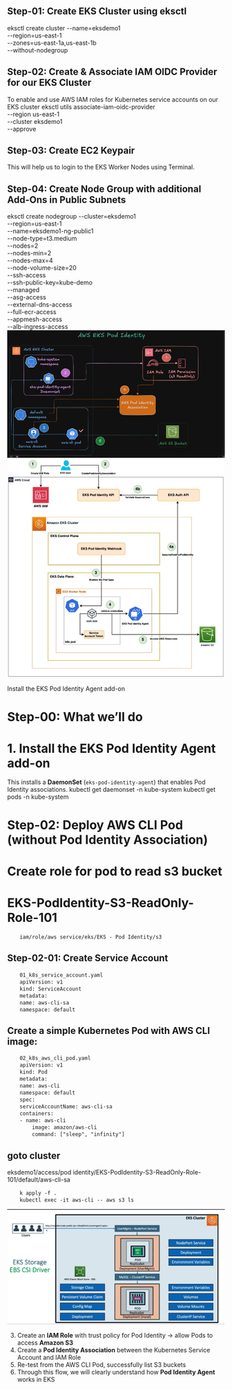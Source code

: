 ## Step-01: Create EKS Cluster using eksctl
eksctl create cluster --name=eksdemo1 \
                      --region=us-east-1 \
                      --zones=us-east-1a,us-east-1b \
                      --without-nodegroup 
## Step-02: Create & Associate IAM OIDC Provider for our EKS Cluster
To enable and use AWS IAM roles for Kubernetes service accounts on our EKS cluster
eksctl utils associate-iam-oidc-provider \
    --region us-east-1 \
    --cluster eksdemo1 \
    --approve
## Step-03: Create EC2 Keypair
This will help us to login to the EKS Worker Nodes using Terminal.

## Step-04: Create Node Group with additional Add-Ons in Public Subnets
eksctl create nodegroup --cluster=eksdemo1 \
                        --region=us-east-1 \
                        --name=eksdemo1-ng-public1 \
                        --node-type=t3.medium \
                        --nodes=2 \
                        --nodes-min=2 \
                        --nodes-max=4 \
                        --node-volume-size=20 \
                        --ssh-access \
                        --ssh-public-key=kube-demo \
                        --managed \
                        --asg-access \
                        --external-dns-access \
                        --full-ecr-access \
                        --appmesh-access \
                        --alb-ingress-access 
![alt text](image.png)
![alt text](image-1.png)

Install the EKS Pod Identity Agent add-on
# Step-00: What we’ll do
# 1. Install the **EKS Pod Identity Agent** add-on  
This installs a **DaemonSet** (`eks-pod-identity-agent`) that enables Pod Identity associations.
        kubectl get daemonset -n kube-system
        kubectl get pods -n kube-system

# Step-02: Deploy AWS CLI Pod (without Pod Identity Association)

# Create role for pod to read s3 bucket 
# EKS-PodIdentity-S3-ReadOnly-Role-101
        iam/role/aws service/eks/EKS - Pod Identity/s3

## Step-02-01: Create Service Account 
        01_k8s_service_account.yaml
        apiVersion: v1
        kind: ServiceAccount
        metadata:
        name: aws-cli-sa
        namespace: default

## Create a simple Kubernetes Pod with AWS CLI image:
        02_k8s_aws_cli_pod.yaml
        apiVersion: v1
        kind: Pod
        metadata:
        name: aws-cli
        namespace: default
        spec:
        serviceAccountName: aws-cli-sa
        containers:
        - name: aws-cli
            image: amazon/aws-cli
            command: ["sleep", "infinity"]

## goto cluster
eksdemo1/access/pod identity/EKS-PodIdentity-S3-ReadOnly-Role-101/default/aws-cli-sa

        k apply -f .
        kubectl exec -it aws-cli -- aws s3 ls

![alt text](image-2.png)

3. Create an **IAM Role** with trust policy for Pod Identity → allow Pods to access **Amazon S3**  
4. Create a **Pod Identity Association** between the Kubernetes Service Account and IAM Role  
5. Re-test from the AWS CLI Pod, successfully list S3 buckets  
6. Through this flow, we will clearly understand how **Pod Identity Agent** works in EKS  